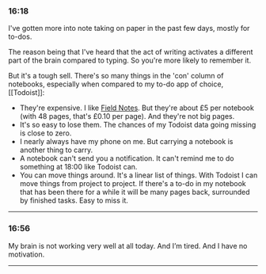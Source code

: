 ### 16:18
I've gotten more into note taking on paper in the past few days, mostly for to-dos.

The reason being that I've heard that the act of writing activates a different part of the brain compared to typing. So you're more likely to remember it.

But it's a tough sell. There's so many things in the 'con' column of notebooks, especially when compared to my to-do app of choice, [[Todoist]]:

- They're expensive. I like [Field Notes](https://fieldnotesbrand.com/). But they're about £5 per notebook (with 48 pages, that's £0.10 per page). And they're not big pages.
- It's so easy to lose them. The chances of my Todoist data going missing is close to zero.
- I nearly always have my phone on me. But carrying a notebook is another thing to carry.
- A notebook can't send you a notification. It can't remind me to do something at 18:00 like Todoist can.
- You can move things around. It's a linear list of things. With Todoist I can move things from project to project. If there's a to-do in my notebook that has been there for a while it will be many pages back, surrounded by finished tasks. Easy to miss it.
***
### 16:56 
My brain is not working very well at all today. And I’m tired. And I have no motivation.
***
